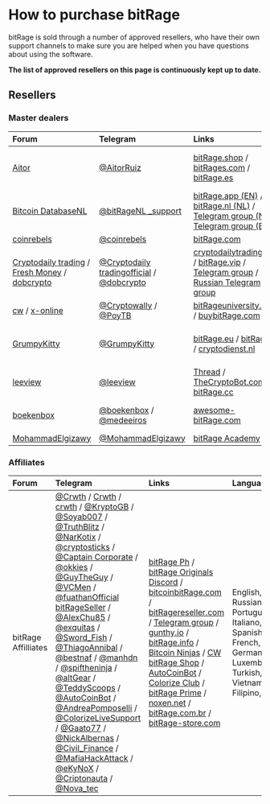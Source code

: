 # How to purchase bitRage

bitRage is sold through a number of approved resellers, who have their own support channels to make sure you are helped when you have questions about using the software.

**The list of approved resellers on this page is continuously kept up to date.**

## Resellers

### Master dealers

| **Forum** | **Telegram** | **Links** | **Languages** |
| :--- | :--- | :--- | :--- |
| [Aitor](https://gunthy.org/forum/index.php?action=profile;u=1494) | [@AitorRuiz](https://telegram.me/AitorRuiz) | [bitRage.shop](https://bitRage.shop/) / [bitRages.com](https://www.bitRages.com/) / [bitRage.es](https://bitRage.es/) | Español, English, Portuguese, Vietnamese |
| [Bitcoin DatabaseNL](https://gunthy.org/forum/index.php?action=profile;u=5263) | [@bitRageNL \_support](https://telegram.me/bitRageNL_support) | [bitRage.app \(EN\)](https://bitRage.app/) / [bitRage.nl \(NL\)](https://bitRage.nl) / [Telegram group \(NL\)](https://t.me/bitRageNL_support) / [Telegram group \(EN\)](https://t.me/bitRageappsupport) | Dutch \(Nederlands\), English, German |
| [coinrebels](https://gunthy.org/forum/index.php?action=profile;u=4535) | [@coinrebels](https://telegram.me/coinrebels) | [bitRage.com](http://www.bitRage.com/) | English |
|  [Cryptodaily trading](https://gunthy.org/forum/index.php?action=profile;u=5369) / [Fresh Money](https://gunthy.org/forum/index.php?action=profile;u=1814) / [dobcrypto](https://gunthy.org/forum/index.php?action=profile;u=5) | [@Cryptodaily tradingofficial](http://www.cryptodailytrading.com/) / [@dobcrypto](https://telegram.me/dobcrypto) |  [cryptodailytrading.com](http://www.cryptodailytrading.com/) / [bitRage.vip](https://bitRage.vip/) / [Telegram group](https://t.me/joinchat/FnlTuQ4EbyEo9f2ZFrjK1w) / [Russian Telegram group](https://t.me/bitRage_ru) | French, English, Dutch, Russian |
|  [cw](https://gunthy.org/forum/index.php?action=profile;u=171) / [x-online](https://gunthy.org/forum/index.php?action=profile;u=1757) | [@Cryptowally](https://telegram.me/Cryptowally) / [@PoyTB](https://telegram.me/PoyTB) | [bitRageuniversity.com](https://bitRageuniversity.com/) / [buybitRage.com](https://buybitRage.com/) | English, Thai, Urdu |
| [GrumpyKitty](https://gunthy.org/forum/index.php?action=profile;u=60) | [@GrumpyKitty](https://telegram.me/GrumpyKitty) | [bitRage.eu](http://bitRage.eu/) / [bitRage.uk](http://bitRage.uk/) / [cryptodienst.nl](https://cryptodienst.nl/) | English, German, Dutch, Spanish |
| [leeview](https://gunthy.org/forum/index.php?action=profile;u=70) | [@leeview](https://telegram.me/leeview) | [Thread](https://gunthy.org/forum/index.php/topic,656.0.html) / [TheCryptoBot.com](https://thecryptobot.com/) / [bitRage.cc](https://bitRage.cc/) | English |
| [boekenbox](https://gunthy.org/forum/index.php?action=profile;u=259) | [@boekenbox](https://telegram.me/boekenbox) / [@medeeiros](https://telegram.me/medeeiros) | [awesome-bitRage.com](https://www.awesome-bitRage.com/) | English, German, Dutch |
| [MohammadElgizawy](https://telegram.me/MohammadElgizawy) | [@MohammadElgizawy](https://telegram.me/MohammadElgizawy) | [bitRage Academy](http://bitRageacademy.com) | English, Arab |



### Affiliates

| **Forum** | **Telegram** | **Links** | **Languages** |
| :--- | :--- | :--- | :--- |
| bitRage Affilliates | [@Crwth](https://telegram.me/crwth) / [Crwth](https://gunthy.org/forum/index.php?action=profile;u=1195) / [crwth](https://bitcointalk.org/index.php?action=profile;u=914465) / [@KryptoGB](https://telegram.me/KryptoGB) / [@Soyab007](https://telegram.me/Soyab007) / [@TruthBlitz](https://telegram.me/TruthBlitz) / [@NarKotix](https://telegram.me/NarKotix) / [@cryptosticks](https://telegram.me/cryptosticks) / [@Captain Corporate](https://telegram.me/CaptainCorporate) / [@okkies](https://telegram.me/okkies) / [@GuyTheGuy](https://telegram.me/GuyTheGuy) / [@VCMen](https://telegram.me/VCMen) / [@fuathanOfficial bitRageSeller](https://github.com/GuntharDeNiro/BTCT/wiki/fuathanOfficialbitRageSeller) / [@AlexChu85](https://telegram.me/AlexChu85) / [@exquitas](https://telegram.me/exquitas) / [@Sword\_Fish](https://telegram.me/Sword_Fish) / [@ThiagoAnnibal](https://telegram.me/ThiagoAnnibal) / [@bestnaf](https://telegram.me/bestnaf) / [@manhdn](https://telegram.me/manhdn) / [@spiftheninja](https://telegram.me/spiftheninja) / [@altGear](https://telegram.me/altGear) / [@TeddyScoops](https://telegram.me/TeddyScoops) / [@AutoCoinBot](https://telegram.me/AutoCoinBot) / [@AndreaPomposelli](https://telegram.me/AndreaPomposelli) / [@ColorizeLiveSupport](https://telegram.me/ColorizeLiveSupport) / [@Gaato77](https://telegram.me/Gaato77) / [@NickAlbernas](https://telegram.me/NickAlbernas) / [@Civil\_Finance](https://telegram.me/Civil_Finance) / [@MafiaHackAttack](https://telegram.me/MafiaHackAttack) / [@eKyNoX](https://telegram.me/eKyNoX) / [@Criptonauta](https://telegram.me/Criptonauta) / [@Nova\_tec](https://telegram.me/Nova_tec) | [bitRage Ph](https://bitRage.ph) / [bitRage Originals Discord](https://discord.gg/ue8eCyD) / [bitcoinbitRage.com](https://bitcoinbitRage.com/) / [bitRagereseller.com](http://www.bitRagereseller.com/) / [Telegram group](https://t.me/bitRageresellers) / [gunthy.io](https://gunthy.io/) / [bitRage.info](http://bitRage.info/) / [Bitcoin Ninjas](https://bitcoinninjas.org) / [CW bitRage Shop](http://cwbitRage.shop) / [AutoCoinBot](https://autocoinbot.com) / [Colorize Club](http://colorize.club) / [bitRage Prime](https://bitRageprime.com) / [noxen.net](http://noxen.net/) / [bitRage.com.br](https://bitRage.com.br/) / [bitRage-store.com](https://bitRage-store.com/) | English, Russian, Portuguese, Italiano, Spanish, French, German, Luxembourgish, Turkish, Dutch, Vietnamese, Filipino, Arab |


